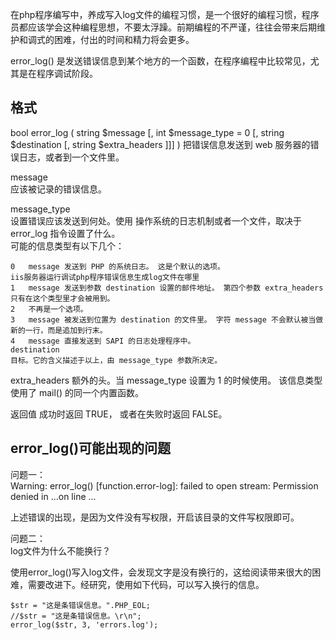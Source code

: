 
在php程序编写中，养成写入log文件的编程习惯，是一个很好的编程习惯，程序员都应该学会这种编程思想，不要太浮躁。前期编程的不严谨，往往会带来后期维护和调式的困难，付出的时间和精力将会更多。

error_log() 是发送错误信息到某个地方的一个函数，在程序编程中比较常见，尤其是在程序调试阶段。



格式
------------
bool error_log ( string $message [, int $message_type = 0 [, string $destination [, string $extra_headers ]]] )
把错误信息发送到 web 服务器的错误日志，或者到一个文件里。

message  
应该被记录的错误信息。  

message_type   
设置错误应该发送到何处。使用 操作系统的日志机制或者一个文件，取决于 error_log 指令设置了什么。  
可能的信息类型有以下几个：
```
0	message 发送到 PHP 的系统日志。 这是个默认的选项。
iis服务器运行调试php程序错误信息生成log文件在哪里
1	message 发送到参数 destination 设置的邮件地址。 第四个参数 extra_headers 只有在这个类型里才会被用到。
2	不再是一个选项。
3	message 被发送到位置为 destination 的文件里。 字符 message 不会默认被当做新的一行，而是追加到行末。
4	message 直接发送到 SAPI 的日志处理程序中。
destination 
目标。它的含义描述于以上，由 message_type 参数所决定。
```

extra_headers 
额外的头。当 message_type 设置为 1 的时候使用。 该信息类型使用了 mail() 的同一个内置函数。


返回值
成功时返回 TRUE， 或者在失败时返回 FALSE。


error_log()可能出现的问题
-----------
问题一：  
Warning: error_log() [function.error-log]: failed to open stream: Permission denied in ...on line ...

上述错误的出现，是因为文件没有写权限，开启该目录的文件写权限即可。

问题二：  
log文件为什么不能换行？  

使用error_log()写入log文件，会发现文字是没有换行的，这给阅读带来很大的困难，需要改进下。经研究，使用如下代码，可以写入换行的信息。 
```
$str = "这是条错误信息。".PHP_EOL;
//$str = "这是条错误信息。\r\n";
error_log($str, 3, 'errors.log');

```


